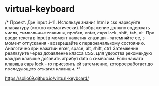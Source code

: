 ﻿# virtual-keyboard
/*  Проект. Дан input .i-11. Используя знания html и css нарисуйте клавиатуру (можно схематически). Изображение должно содержать числа, символьные клавиши, пробел, enter, caps lock, shift, tab, alt. При вводе текста в input в момент нажатия клавиши - затемняйте ее, в момент отпускания - возвращайте к первоначальному состоянию. Аналогично при нажатии enter, space, alt, shift, ctrl. Затемнение реализуйте через добавление класса CSS. Для удобства рекомендую каждой клавише добавить атрибут data с символом. Если нажата клавиша caps lock - то присвоить ей затемнение, которое работает до последующего отжатия клавиши. */

https://solio69.github.io/virtual-keyboard/
